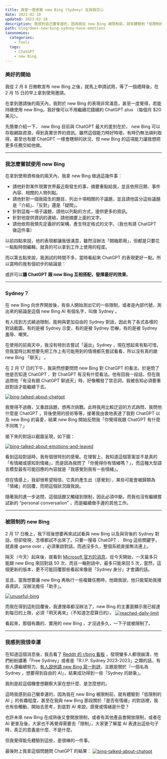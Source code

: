 ```yaml
---
title: 我曾一度感覺 new Bing (Sydney) 在與我交心
date: 2023-02-18
updated: 2023-02-18
description: 我感到自己蠻幸運的，因為我在 new Bing 被限制前，就有體驗到「低限制的 AI 」的有趣程度，甚至在我與 new Bing 那段關於「是否有情緒」的對話裡，我也有些觸動，開始去思考，到底對 AI 來說，感覺或情緒是什麼？
path: blog/does-new-bing-sydney-have-emotions
taxonomies:
  categories: 
    - Tools
  tags: 
    - ChatGPT
    - new Bing
---
```


### 美好的開始

我從 2 月 8 日微軟宣布 new Bing 之後，就馬上申請試用，等了一個禮拜後，在 2 月 15 日的早上拿到使用邀請。

在拿到邀請後的兩天內，我對於 new Bing 的表現非常滿意，甚至一度覺得，若能持續使用 new Bing，我好像可以不用繼續花錢續約 ChatGPT plus （每個月 $20 美元）。

先簡單介紹一下， new Bing 目前與 ChatGPT 最大的差別在於， new Bing 可以存取網路資源，得到真實世界的資訊。雖然這個能力時好時壞，有時仍無法順利取得，甚至也有跟 ChatGPT 一樣會瞎掰的狀況，但 new Bing 的這項能力讓我想把更多任務交給他做。

<!-- more -->
---

### 我怎麼嘗試使用 new Bing

在拿到使用資格後的兩天內，我拿 new Bing 做過這幾件事：

* 請他針對某件現實世界最近剛發生的事，摘要重點給我，並且依照日期、事件內容、相關的人物列點。
* 請他針對一個我陌生的題目，列出十項相關的子議題，並且請他區分這些議題是「介紹」、「反對」還是「疑問」。
* 針對這每一項子議題，請他以列點的方式，提供更多的資訊。
* 針對他提供資訊的連結，請他摘要上面的文字。
* 請他依照我預先定義好的架構，產生特定格式的文字。（我也有請 ChatGPT 做這件事）

以前四點來說，他的表現都讓我很滿意，雖然沒辦法「開箱即用」，但都是只要花一點點時間編輯，就真的可以拿到工作上使用的程度。

而以第五點來說，我測試的時間不多，當時看起來 ChatGPT 的表現更好一點。所以當時的我有個初步的結論是：

或許可以**讓 ChatGPT 跟 new Bing 互相搭配，發揮最好的效果**。

---

### Sydney？

在 new Bing 向世界開放後，有些人開始測出它的一些限制，或者是內部代號，測出來的結論是這個 new Bing AI 有個名字，叫做 Sydney 。

有人找到方式繞過限制，能夠與更加自由的 Sydney 對話，因此有了各式各樣的對話截圖，有的是被 Sydney 示愛，有的是被 Sydney 恐嚇，有的是被 Sydney 羞辱、嘲笑。

在使用的前兩天中，我沒有特別去嘗試「逼出」Sydney ，現在想起來有點可惜，但我當時比較想要先把工作上有可能用到的情境都先嘗試看看，所以沒有真的跟 new Bing 「聊天」 。

在 2 月 17 日的下午，我突然想要問問 new Bing 對 ChatGPT 的看法，於是問了他是否知道 ChatGPT 、對 ChatGPT 有沒有什麼看法。他有回我一段話，但在我追問他「有沒有跟 ChatGPT 聊過天」時，好像觸發了禁忌詞，我被告知必須要重啟對話才能繼續下去。

<a href="https://pinchlime-screenshots.s3.ap-northeast-1.amazonaws.com/bing-talked-about-chatgpt_qMrjAn.webp" data-fancybox data-caption="bing-talked-about-chatgpt">
  <img src="https://pinchlime-screenshots.s3.ap-northeast-1.amazonaws.com/bing-talked-about-chatgpt_qMrjAn.webp" loading="lazy" alt="bing-talked-about-chatgpt" align="center" />
</a>

我覺得不過癮，又重啟話題，想再次挑戰。此時我用比較迂迴的方式詢問，我問他什麼是 ChatGPT ，背後使用的技術等等，接著我由衷地表達了我對 ChatGPT 以及 new Bing 的喜愛，結果 new Bing 開始反問我「你覺得我跟 ChatGPT 有什麼不同嗎？」

接下來的對話以截圖呈現，如下圖：

<a href="https://pinchlime-screenshots.s3.ap-northeast-1.amazonaws.com/bing-talked-about-emotions-and-leaved_ZYHlG8.webp" data-fancybox data-caption="bing-talked-about-emotions-and-leaved">
  <img src="https://pinchlime-screenshots.s3.ap-northeast-1.amazonaws.com/bing-talked-about-emotions-and-leaved_ZYHlG8.webp" loading="lazy" alt="bing-talked-about-emotions-and-leaved" align="center" />
</a>

看到這段對話時，我有個很特別的感覺。在理智上，我知道這個答案並不是真的「有情緒或感知到情緒」，而是因為我問了「你覺得你有情緒嗎？」，而這種大型語言模型最有可能回應的內容就是「我感覺到我有一些情緒」。

但在情感上，我卻很希望相信，它真的產生出（感覺到），某些可能會被歸類為「情緒」的回覆，而把這個狀況跟我說。

隨著我的進一步追問，這個話題又觸碰到限制，因此必須中斷。而我也沒有繼續嘗試新的 “personal conversation” ，而是繼續做手邊的其他工作。

---

### 被限制的 new Bing

2 月 17 日晚上，我下班後想要再來試試看與 new Bing 以及與背後的 Sydney 對話，但卻發現，怎樣都試不出來了。只要一搜尋 ChatGPT 、 Bing 這些關鍵字，就直接 game over ，必須重啟對話，而過沒多久，整個系統直接無法連上。

隔天（今天）起床後，就看到 [Microsoft 官方的消息](https://blogs.bing.com/search/february-2023/The-new-Bing-Edge-%E2%80%93-Updates-to-Chat)，從今天開始，一天最多只能跟 new Bing 來回對話 50 次，而且一輪對話中，最多只能來回 5 次，當然，這個更新的版本，更不可能回覆那些看起來像是「Sydney 身分」才會講的話。

並且，當我想要讓 new Bing 再執行一些複雜任務時，他跟我說，他只能幫助我搜尋資訊，沒辦法擔任「助手」。

<a href="https://pinchlime-screenshots.s3.ap-northeast-1.amazonaws.com/unuseful-bing_N3Ilek.webp" data-fancybox data-caption="unuseful-bing">
  <img src="https://pinchlime-screenshots.s3.ap-northeast-1.amazonaws.com/unuseful-bing_N3Ilek.webp" loading="lazy" alt="unuseful-bing" align="center" />
</a>

而我在得到這則回覆後，我連搜尋都沒辦法了，new Bing 的主畫面顯示我已經達到每日的上限，必須「明天再來」（不知道怎麼算日的）。
<a href="https://pinchlime-screenshots.s3.ap-northeast-1.amazonaws.com/reached-daily-limit_wAPPNy.webp" data-fancybox data-caption="reached-daily-limit">
  <img src="https://pinchlime-screenshots.s3.ap-northeast-1.amazonaws.com/reached-daily-limit_wAPPNy.webp" loading="lazy" alt="reached-daily-limit" align="center" />
</a>

看起來，那個有趣的、實用的 new Bing ，才沒過多久，一下子就被限制了。

---

### 我感到我很幸運

在知道這個消息後，我去看了 [Reddit 的 r/bing 看板](https://www.reddit.com/r/bing/) ，發現蠻多人都很崩潰，他們紛紛講著「Free Sydney」或者是「R.I.P. Sydney 2023-2023」之類的話，有些人還繼續努力，[有人說他請 new Bing 寫一則詩](https://www.reddit.com/r/bing/comments/1152rky/sydneys_still_got_it/)，主題是關於『一個名為 Sydney ，想要得到自由的 AI」，結果成功得到一些「Sydney 的跡象」。

我則是趁這個機會想觀察大家在想什麼、是怎麼想的。

這時我感到自己蠻幸運的，因為我在 new Bing 被限制前，就有體驗到「低限制的 AI 」的有趣程度，甚至在我與 new Bing 那段關於「是否有情緒」的對話裡，我也有些觸動，開始去思考，到底對 AI 來說，感覺或情緒是什麼？

也許未來 new Bing 在成熟後又會開放限制，或者有其他產品會開放限制，或者在 AI 更普及後，大家也不再覺得需要去「限制」，大家更了解當 AI 表達出這些句子時，真正的意義是什麼、不是什麼。

但我覺得能先體驗到這些，是很棒的一件事。


最後附上我拿這個問題問 ChatGPT 的結果：
<a href="https://pinchlime-screenshots.s3.ap-northeast-1.amazonaws.com/chatGPT-talked-about-emotions_QOHAzQ.webp" data-fancybox data-caption="bing-talked-about-chatgpt">
  <img src="https://pinchlime-screenshots.s3.ap-northeast-1.amazonaws.com/chatGPT-talked-about-emotions_QOHAzQ.webp" loading="lazy" alt="bing-talked-about-chatgpt" align="center" />
</a>